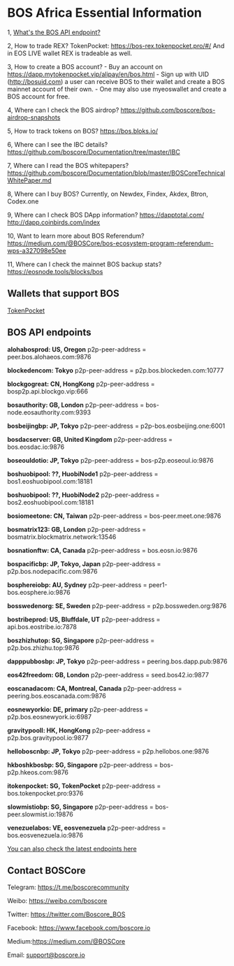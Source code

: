 # BOS Africa Essential Information
1, [What's the BOS API endpoint?](https://github.com/ovicko/bosAfrica#bos-http-endpoints)

2, How to trade REX? 
TokenPocket: https://bos-rex.tokenpocket.pro/#/
And in EOS LIVE wallet REX is tradeable as well. 

3, How to create a BOS account? 
	- Buy an account on https://dapp.mytokenpocket.vip/alipay/en/bos.html
	- Sign up with UID (http://bosuid.com) a user can receive BOS to their wallet and create a BOS mainnet account of their own.
	- One may also use myeoswallet and create a BOS account for free.

4, Where can I check the BOS airdrop? 
https://github.com/boscore/bos-airdrop-snapshots

5, How to track tokens on BOS? 
https://bos.bloks.io/

6, Where can I see the IBC details? 
https://github.com/boscore/Documentation/tree/master/IBC

7, Where can I read the BOS whitepapers? 
https://github.com/boscore/Documentation/blob/master/BOSCoreTechnicalWhitePaper.md

8, Where can I buy BOS? 
Currently, on Newdex, Findex, Akdex, Btron, Codex.one

9, Where can I check BOS DApp information? 
https://dapptotal.com/
http://dapp.coinbirds.com/index

10, Want to learn more about BOS Referendum? 
https://medium.com/@BOSCore/bos-ecosystem-program-referendum-wps-a327098e50ee

11, Where can I check the mainnet BOS backup stats? 
https://eosnode.tools/blocks/bos
## Wallets that support BOS
[TokenPocket](https://play.google.com/store/apps/details?id=vip.mytokenpocket)


## BOS API endpoints
**alohabosprod: US, Oregon**
p2p-peer-address = peer.bos.alohaeos.com:9876

**blockedencom:  Tokyo**
p2p-peer-address = p2p.bos.blockeden.com:10777

**blockgogreat: CN, HongKong**
p2p-peer-address = bosp2p.api.blockgo.vip:666

**bosauthority: GB, London**
p2p-peer-address = bos-node.eosauthority.com:9393

**bosbeijingbp: JP, Tokyo**
p2p-peer-address = p2p-bos.eosbeijing.one:6001

**bosdacserver: GB, United Kingdom**
p2p-peer-address = bos.eosdac.io:9876

**boseouldotio: JP, Tokyo**
p2p-peer-address = bos-p2p.eoseoul.io:9876

**boshuobipool: ??, HuobiNode1**
p2p-peer-address = bos1.eoshuobipool.com:18181

**boshuobipool: ??, HuobiNode2**
p2p-peer-address = bos2.eoshuobipool.com:18181

**bosiomeetone: CN, Taiwan**
p2p-peer-address = bos-peer.meet.one:9876

**bosmatrix123: GB, London**
p2p-peer-address = bosmatrix.blockmatrix.network:13546

**bosnationftw: CA, Canada**
p2p-peer-address = bos.eosn.io:9876

**bospacificbp: JP, Tokyo, Japan**
p2p-peer-address = p2p.bos.nodepacific.com:9876

**bosphereiobp: AU, Sydney**
p2p-peer-address = peer1-bos.eosphere.io:9876

**bosswedenorg: SE, Sweden**
p2p-peer-address = p2p.bossweden.org:9876

**bostribeprod: US, Bluffdale, UT**
p2p-peer-address = api.bos.eostribe.io:7878

**boszhizhutop: SG, Singapore**
p2p-peer-address = p2p.bos.zhizhu.top:9876

**dapppubbosbp: JP, Tokyo**
p2p-peer-address = peering.bos.dapp.pub:9876

**eos42freedom: GB, London**
p2p-peer-address = seed.bos42.io:9877

**eoscanadacom: CA, Montreal, Canada**
p2p-peer-address = peering.bos.eoscanada.com:9876

**eosnewyorkio: DE, primary**
p2p-peer-address = p2p.bos.eosnewyork.io:6987

**gravitypooll: HK, HongKong**
p2p-peer-address = p2p.bos.gravitypool.io:9877

**helloboscnbp: JP, Tokyo**
p2p-peer-address = p2p.hellobos.one:9876

**hkboshkbosbp: SG, Singapore**
p2p-peer-address = bos-p2p.hkeos.com:9876

**itokenpocket: SG, TokenPocket**
p2p-peer-address = bos.tokenpocket.pro:9376

**slowmistiobp: SG, Singapore**
p2p-peer-address = bos-peer.slowmist.io:19876

**venezuelabos: VE, eosvenezuela**
p2p-peer-address = bos.eosvenezuela.io:9876

[You can also check the latest endpoints here](https://validate.eosnation.io/bos/reports/config.html)


## Contact BOSCore
Telegram: https://t.me/boscorecommunity

Weibo: https://weibo.com/boscore

Twitter: https://twitter.com/Boscore_BOS

Facebook: https://www.facebook.com/boscore.io

Medium:https://medium.com/@BOSCore

Email: support@boscore.io
